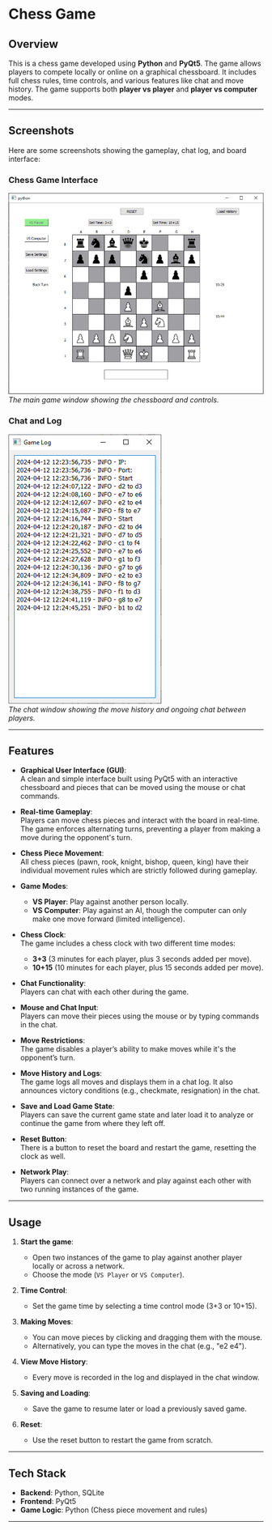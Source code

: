 # Chess Game

## Overview

This is a chess game developed using **Python** and **PyQt5**. The game allows players to compete locally or online on a graphical chessboard. It includes full chess rules, time controls, and various features like chat and move history. The game supports both **player vs player** and **player vs computer** modes. 

---

## Screenshots

Here are some screenshots showing the gameplay, chat log, and board interface:

### Chess Game Interface

![Chess Game Window](board.png)  
*The main game window showing the chessboard and controls.*

### Chat and Log

![Chat and Log Window](log.png)  
*The chat window showing the move history and ongoing chat between players.*

---

## Features

- **Graphical User Interface (GUI)**:  
  A clean and simple interface built using PyQt5 with an interactive chessboard and pieces that can be moved using the mouse or chat commands.

- **Real-time Gameplay**:  
  Players can move chess pieces and interact with the board in real-time. The game enforces alternating turns, preventing a player from making a move during the opponent's turn.

- **Chess Piece Movement**:  
  All chess pieces (pawn, rook, knight, bishop, queen, king) have their individual movement rules which are strictly followed during gameplay.

- **Game Modes**:
  - **VS Player**: Play against another person locally.
  - **VS Computer**: Play against an AI, though the computer can only make one move forward (limited intelligence).
  
- **Chess Clock**:  
  The game includes a chess clock with two different time modes:
  - **3+3** (3 minutes for each player, plus 3 seconds added per move).
  - **10+15** (10 minutes for each player, plus 15 seconds added per move).

- **Chat Functionality**:  
  Players can chat with each other during the game.

- **Mouse and Chat Input**:  
  Players can move their pieces using the mouse or by typing commands in the chat.

- **Move Restrictions**:  
  The game disables a player’s ability to make moves while it's the opponent’s turn.

- **Move History and Logs**:  
  The game logs all moves and displays them in a chat log. It also announces victory conditions (e.g., checkmate, resignation) in the chat.

- **Save and Load Game State**:  
  Players can save the current game state and later load it to analyze or continue the game from where they left off.

- **Reset Button**:  
  There is a button to reset the board and restart the game, resetting the clock as well.

- **Network Play**:  
  Players can connect over a network and play against each other with two running instances of the game.

---

## Usage

1. **Start the game**:
   - Open two instances of the game to play against another player locally or across a network.
   - Choose the mode (`VS Player` or `VS Computer`).

2. **Time Control**:
   - Set the game time by selecting a time control mode (3+3 or 10+15).

3. **Making Moves**:
   - You can move pieces by clicking and dragging them with the mouse.
   - Alternatively, you can type the moves in the chat (e.g., "e2 e4").

4. **View Move History**:
   - Every move is recorded in the log and displayed in the chat window.

5. **Saving and Loading**:
   - Save the game to resume later or load a previously saved game.

6. **Reset**:
   - Use the reset button to restart the game from scratch.

---

## Tech Stack

- **Backend**: Python, SQLite
- **Frontend**: PyQt5
- **Game Logic**: Python (Chess piece movement and rules)

---
